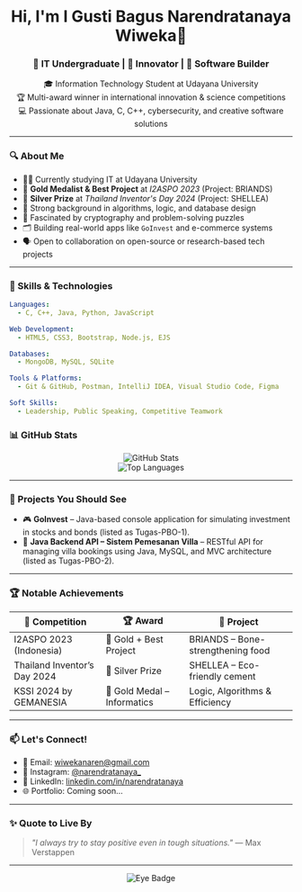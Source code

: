 <h1 align="center">Hi, I'm I Gusti Bagus Narendratanaya Wiweka👋</h1>
<h3 align="center">🏫 IT Undergraduate | 🧠 Innovator | 🧩 Software Builder</h3>

<p align="center">
  🎓 Information Technology Student at Udayana University <br>
  🏆 Multi-award winner in international innovation & science competitions <br>
  💻 Passionate about Java, C, C++, cybersecurity, and creative software solutions
</p>

---

### 🔍 About Me

- 🧑‍🎓 Currently studying IT at Udayana University  
- 🥇 **Gold Medalist & Best Project** at *I2ASPO 2023* (Project: BRIANDS)  
- 🥈 **Silver Prize** at *Thailand Inventor's Day 2024* (Project: SHELLEA)  
- 🧠 Strong background in algorithms, logic, and database design  
- 🔐 Fascinated by cryptography and problem-solving puzzles  
- 🗂️ Building real-world apps like `GoInvest` and e-commerce systems  
- 🗣️ Open to collaboration on open-source or research-based tech projects  

---

### 🚀 Skills & Technologies

```yaml
Languages:
  - C, C++, Java, Python, JavaScript

Web Development:
  - HTML5, CSS3, Bootstrap, Node.js, EJS

Databases:
  - MongoDB, MySQL, SQLite

Tools & Platforms:
  - Git & GitHub, Postman, IntelliJ IDEA, Visual Studio Code, Figma

Soft Skills:
  - Leadership, Public Speaking, Competitive Teamwork

```

### 📊 GitHub Stats

<p align="center">
  <img src="https://github-readme-stats.vercel.app/api?username=BagusNaren&show_icons=true&theme=radical" alt="GitHub Stats" />
  <br>
  <img src="https://github-readme-stats.vercel.app/api/top-langs/?username=BagusNaren&layout=compact&theme=radical" alt="Top Languages" />
</p>

---

### 🧪 Projects You Should See

- 🎮 **GoInvest** – Java-based console application for simulating investment in stocks and bonds (listed as Tugas-PBO-1).
- 🏡 **Java Backend API – Sistem Pemesanan Villa** – RESTful API for managing villa bookings using Java, MySQL, and MVC architecture (listed as Tugas-PBO-2).

---

### 🏆 Notable Achievements

| 🏅 Competition                  | 🏆 Award                  | 📌 Project                          |
|--------------------------------|---------------------------|-------------------------------------|
| I2ASPO 2023 (Indonesia)        | 🥇 Gold + Best Project    | BRIANDS – Bone-strengthening food   |
| Thailand Inventor’s Day 2024   | 🥈 Silver Prize           | SHELLEA – Eco-friendly cement       |
| KSSI 2024 by GEMANESIA         | 🥇 Gold Medal – Informatics | Logic, Algorithms & Efficiency     |

---

### 📫 Let's Connect!

- 📧 Email: [wiwekanaren@gmail.com](mailto:wiwekanaren@gmail.com)  
- 📸 Instagram: [@narendratanaya_](https://instagram.com/narendratanaya_)  
- 💼 LinkedIn: [linkedin.com/in/narendratanaya](https://linkedin.com/in/narendratanaya)  
- 🌐 Portfolio: Coming soon...

---

### ✨ Quote to Live By

> *"I always try to stay positive even in tough situations."* — Max Verstappen

---

<p align="center">
  <img src="https://img.shields.io/badge/Eyes%20on%20Me-👁️%20%2B1-orange?style=for-the-badge" alt="Eye Badge" />
</p>
